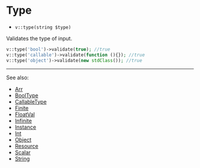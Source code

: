# Type

- `v::type(string $type)`

Validates the type of input.

```php
v::type('bool')->validate(true); //true
v::type('callable')->validate(function (){}); //true
v::type('object')->validate(new stdClass()); //true
```

***
See also:

  * [Arr](Arr.md)
  * [BoolType](BoolType.md)
  * [CallableType](CallableType.md)
  * [Finite](Finite.md)
  * [FloatVal](FloatVal.md)
  * [Infinite](Infinite.md)
  * [Instance](Instance.md)
  * [Int](Int.md)
  * [Object](Object.md)
  * [Resource](Resource.md)
  * [Scalar](Scalar.md)
  * [String](String.md)
